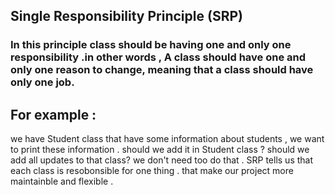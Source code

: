 ## Single Responsibility Principle (SRP)
### In this principle class should be having one and only one responsibility .in other words , A class should have one and only one reason to change, meaning that a class should have only one job.


## For example :
we have Student class that have some information about students , we want to print these information .
should we add it in Student class ?
should we add all updates to that class? 
we don't need too do that .
SRP tells us that each class is resobonsible for one thing .
that make our project more maintainble and flexible .
